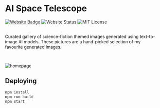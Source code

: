 # AI Space Telescope

<div>
  <a href="https://ai-space-telescope.com" target="_blank" rel="noreferrer"><img src="https://img.shields.io/badge/Website-6A5ACD?style=for-the-badge&logoColor=white" alt="Website Badge"/></a>
  <img src="https://img.shields.io/website?style=for-the-badge&url=https%3A%2F%2Fai-space-telescope.com" alt="Website Status" />
  <img src="https://img.shields.io/github/license/KyleGough/ai-space-telescope?style=for-the-badge" alt="MIT License" />
</div>

<br />

Curated gallery of science-fiction themed images generated using text-to-image AI models. These pictures are a hand-picked selection of my favourite generated images.

<br />

![homepage](https://github.com/user-attachments/assets/858f76fa-e14b-491f-bf39-3148c78fcba1)

## Deploying

```sh
npm install
npm run build
npm start
```
